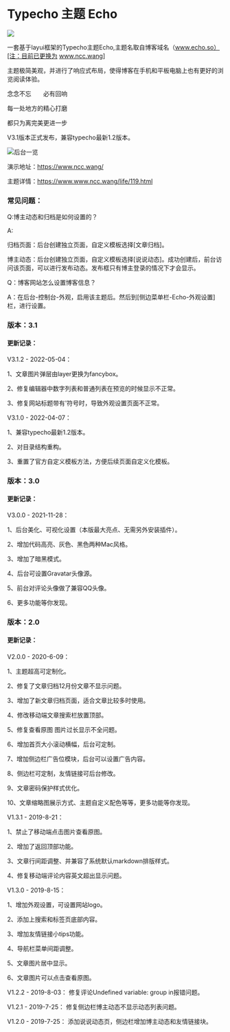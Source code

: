 # Typecho 主题 Echo

![](https://www.ncc.wang/typecho-echo.png)

一套基于layui框架的Typecho主题Echo,主题名取自博客域名（www.echo.so）[注：目前已更换为 www.ncc.wang]

主题极简美观，并进行了响应式布局，使得博客在手机和平板电脑上也有更好的浏览阅读体验。

念念不忘　　必有回响

每一处地方的精心打磨

都只为离完美更进一步

V3.1版本正式发布，兼容typecho最新1.2版本。


![后台一览](https://www.ncc.wang/usr/uploads/2021/11/3771932888.png)

演示地址：https://www.ncc.wang/

主题详情：https://www.www.ncc.wang/life/119.html

### 常见问题：

Q:博主动态和归档是如何设置的？

A:

归档页面：后台创建独立页面，自定义模板选择[文章归档]。

博主动态：后台创建独立页面，自定义模板选择[说说动态]。成功创建后，前台访问该页面，可以进行发布动态。发布框只有博主登录的情况下才会显示。

Q：博客网站怎么设置博客信息？

A：在后台-控制台-外观，启用该主题后。然后到[侧边菜单栏-Echo-外观设置]栏，进行设置。




### 版本：3.1

#### 更新记录：

V3.1.2 - 2022-05-04：

1、文章图片弹层由layer更换为fancybox。

2、修复编辑器中数字列表和普通列表在预览的时候显示不正常。

3、修复网站标题带有'符号时，导致外观设置页面不正常。


V3.1.0 - 2022-04-07：

1、兼容typecho最新1.2版本。

2、对目录结构重构。

3、重置了官方自定义模板方法，方便后续页面自定义化模板。


### 版本：3.0

#### 更新记录：

V3.0.0 - 2021-11-28：

1、后台美化、可视化设置（本版最大亮点、无需另外安装插件）。

2、增加代码高亮、灰色、黑色两种Mac风格。

3、增加了暗黑模式。

4、后台可设置Gravatar头像源。

5、前台对评论头像做了兼容QQ头像。

6、更多功能等你发现。


### 版本：2.0

#### 更新记录：

V2.0.0 - 2020-6-09： 

1、主题超高可定制化。

2、修复了文章归档12月份文章不显示问题。

3、增加了新文章归档页面，适合文章比较多时使用。

4、修改移动端文章搜索栏放置顶部。

5、修复查看原图 图片过长显示不全问题。

6、增加首页大小滚动横幅，后台可定制。

7、增加侧边栏广告位模块，后台可以设置广告内容。

8、侧边栏可定制，友情链接可后台修改。

9、文章密码保护样式优化。

10、文章缩略图展示方式、主题自定义配色等等，更多功能等你发现。

V1.3.1 - 2019-8-21： 

1、禁止了移动端点击图片查看原图。

2、增加了返回顶部功能。

3、文章行间距调整、并兼容了系统默认markdown排版样式。

4、修复移动端评论内容英文超出显示问题。

V1.3.0 - 2019-8-15： 

1、增加外观设置，可设置网站logo。

2、添加上搜索和标签页底部内容。

3、增加友情链接小tips功能。

4、导航栏菜单间距调整。

5、文章图片居中显示。

6、文章图片可以点击查看原图。

V1.2.2 - 2019-8-03： 修复评论Undefined variable: group in报错问题。

V1.2.1 - 2019-7-25： 修复侧边栏博主动态不显示动态列表问题。

V1.2.0 - 2019-7-25： 添加说说动态页，侧边栏增加博主动态和友情链接块。
